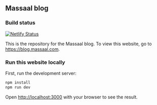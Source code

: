## Massaal blog

### Build status
[![Netlify Status](https://api.netlify.com/api/v1/badges/7d401610-bbcb-46c5-ac76-632ed5c8f124/deploy-status)](https://app.netlify.com/sites/massaal-blog/deploys)

This is the repository for the Massaal blog. To view this website, 
go to <https://blog.massaal.com>.

### Run this website locally

First, run the development server:

```bash
npm install
npm run dev
```

Open [http://localhost:3000](http://localhost:3000) with your browser to see the result.
